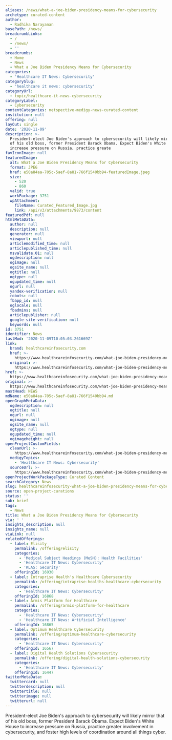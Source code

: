 ```yaml
---
aliases: /news/what-a-joe-biden-presidency-means-for-cybersecurity
archetype: curated-content
author:
  - Radhika Narayanan
basePath: /news/
breadcrumbLinks:
  - /
  - /news/
  - ''
breadcrumbs:
  - Home
  - News
  - What a Joe Biden Presidency Means for Cybersecurity
categories:
  - 'Healthcare IT News: Cybersecurity'
categorySlug:
  - 'healthcare it news: cybersecurity'
categoryUrl:
  - topic/healthcare-it-news-cybersecurity
categoryLabel:
  - Cybersecurity
contentCategories: netspective-medigy-news-curated-content
institution: null
offering: null
layOut: single
date: '2020-11-09'
description: >-
  President-elect Joe Biden's approach to cybersecurity will likely mirror that
  of his old boss, former President Barack Obama. Expect Biden's White House to
  increase pressure on Russia, practice greate
favIconImage: null
featuredImage:
  alt: What a Joe Biden Presidency Means for Cybersecurity
  format: JPEG
  href: e50a84aa-705c-5aef-8a81-766f1540bb94-featuredImage.jpeg
  size:
    - 520
    - 860
  valid: true
  workPackage: 3751
  wpAttachment:
    fileName: Curated_Featured_Image.jpg
    link: /api/v3/attachments/9873/content
featuredPdf: null
htmlMetaData:
  author: null
  description: null
  generator: null
  viewport: null
  articlemodified_time: null
  articlepublished_time: null
  msvalidate.01: null
  ogdescription: null
  ogimage: null
  ogsite_name: null
  ogtitle: null
  ogtype: null
  ogupdated_time: null
  ogurl: null
  yandex-verification: null
  robots: null
  fbapp_id: null
  oglocale: null
  fbadmins: null
  articlepublisher: null
  google-site-verification: null
  keywords: null
id: 3751
identifier: News
lastMod: '2020-11-09T10:05:03.261669Z'
link:
  brand: healthcareinfosecurity.com
  href: >-
    https://www.healthcareinfosecurity.com/what-joe-biden-presidency-means-for-cybersecurity-a-15328
  original: >-
    https://www.healthcareinfosecurity.com/what-joe-biden-presidency-means-for-cybersecurity-a-15328
href: >-
  https://www.healthcareinfosecurity.com/what-joe-biden-presidency-means-for-cybersecurity-a-15328
original: >-
  https://www.healthcareinfosecurity.com/what-joe-biden-presidency-means-for-cybersecurity-a-15328
mastHead: NEWS
mdName: e50a84aa-705c-5aef-8a81-766f1540bb94.md
openGraphMetaData:
  ogdescription: null
  ogtitle: null
  ogurl: null
  ogimage: null
  ogsite_name: null
  ogtype: null
  ogupdated_time: null
  ogimageheight: null
openProjectCustomFields:
  cleanUrl: >-
    https://www.healthcareinfosecurity.com/what-joe-biden-presidency-means-for-cybersecurity-a-15328
  medigyTopics:
    - 'Healthcare IT News: Cybersecurity'
  sourceUrl: >-
    https://www.healthcareinfosecurity.com/what-joe-biden-presidency-means-for-cybersecurity-a-15328
openProjectWorkPackageType: Curated Content
searchCategory: News
slug: healthcareinfosecurity-what-a-joe-biden-presidency-means-for-cybersecurity
source: open-project-curations
status: ''
sub: brief
tags:
  - News
title: What a Joe Biden Presidency Means for Cybersecurity
via: ' '
insights_description: null
insights_name: null
viaLink: null
relatedOfferings:
  - label: Elisity
    permalink: /offering/elisity
    categories:
      - 'Medical Subject Headings (MeSH): Health Facilities'
      - 'Healthcare IT News: Cybersecurity'
      - 'KLAS: Security'
    offeringId: 16930
  - label: Intraprise Health's Healthcare Cybersecurity
    permalink: /offering/intraprise-healths-healthcare-cybersecurity
    categories:
      - 'Healthcare IT News: Cybersecurity'
    offeringId: 16868
  - label: Armis Platform for Healthcare
    permalink: /offering/armis-platform-for-healthcare
    categories:
      - 'Healthcare IT News: Cybersecurity'
      - 'Healthcare IT News: Artificial Intelligence'
    offeringId: 16865
  - label: Optimum Healthcare Cybersecurity
    permalink: /offering/optimum-healthcare-cybersecurity
    categories:
      - 'Healthcare IT News: Cybersecurity'
    offeringId: 16567
  - label: Digital Health Solutions Cybersecurity
    permalink: /offering/digital-health-solutions-cybersecurity
    categories:
      - 'Healthcare IT News: Cybersecurity'
    offeringId: 16447
twitterMetaData:
  twittercard: null
  twitterdescription: null
  twittertitle: null
  twitterimage: null
  twitterurl: null
---
```

<p>President-elect Joe Biden's approach to cybersecurity will likely mirror that of his old boss, former President Barack Obama. Expect Biden's White House to increase pressure on Russia, practice greater involvement in cybersecurity, and foster high levels of coordination around all things cyber.</p>
